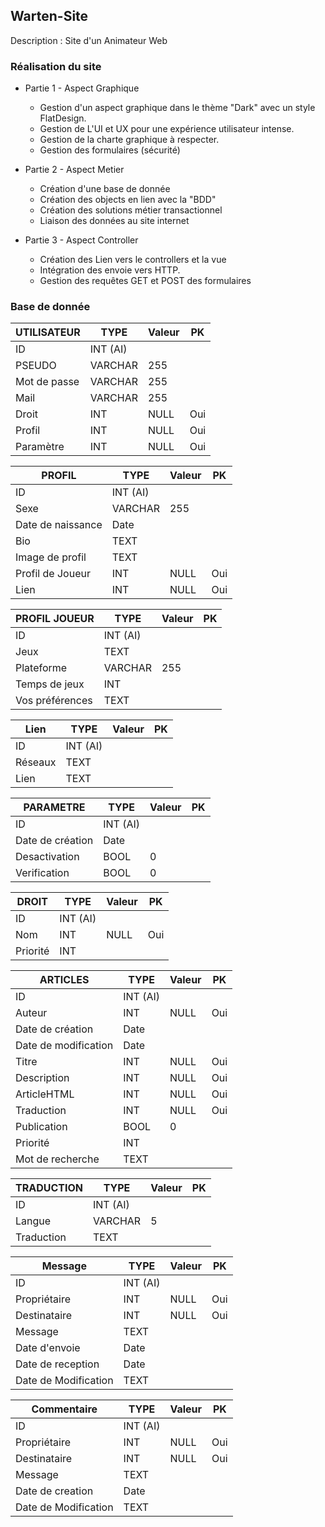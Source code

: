 ## Warten-Site
Description : Site d'un Animateur Web

### Réalisation du site

* Partie 1 - Aspect Graphique

 	- Gestion d'un aspect graphique dans le thème "Dark" avec un style FlatDesign.
 	- Gestion de L'UI et UX pour une expérience utilisateur intense.
 	- Gestion de la charte graphique à respecter.
 	- Gestion des formulaires (sécurité)

* Partie 2 - Aspect Metier

 	- Création d'une base de donnée
 	- Création des objects en lien avec la "BDD" 
 	- Création des solutions métier transactionnel
 	- Liaison des données au site internet

* Partie 3 - Aspect Controller

 	- Création des Lien vers le controllers et la vue
 	- Intégration des envoie vers HTTP.
 	- Gestion des requêtes GET et POST des formulaires

### Base de donnée

| UTILISATEUR   |	TYPE		  |		Valeur     |	PK     |
| ------------- | -------------   | ---------      | --------- |
| ID	        |     INT (AI)	  |  	           |		   |
| PSEUDO        |     VARCHAR 	  |     255 	   |		   |
| Mot de passe  |     VARCHAR     |     255 	   |		   |
| Mail	        |     VARCHAR 	  |     255		   |		   |
| Droit		    |     INT	      |     NULL	   |	Oui	   |
| Profil 		|     INT	      |     NULL	   |	Oui	   |
| Paramètre		|     INT	      |     NULL	   |	Oui	   |


| PROFIL	    	|	TYPE		  |		Valeur     |	PK     |
| ------------- 	| -------------   | ---------      | --------- |
| ID	       		|     INT (AI)	  |  	           |		   |
| Sexe	        	|     VARCHAR  	  |    	255    	   |		   |
| Date de naissance |     Date   	  |         	   |		   |
| Bio	        	|     TEXT   	  |         	   |		   |
| Image de profil   |     TEXT   	  |     		   |		   |
| Profil de Joueur	|     INT	      |     NULL	   |	Oui	   |
| Lien				|     INT	      |     NULL	   |	Oui	   |

| PROFIL JOUEUR    	|	TYPE		  |		Valeur     |	PK     |
| ------------- 	| -------------   | ---------      | --------- |
| ID	       		|     INT (AI)	  |  	           |		   |
| Jeux				|     TEXT   	  |         	   |		   |
| Plateforme	    |     VARCHAR  	  |     255  	   |		   |
| Temps de jeux     |     INT   	  |     		   |		   |
| Vos préférences  	|     TEXT	      |     		   |		   |

| Lien  	    	|	TYPE		  |		Valeur     |	PK     |
| ------------- 	| -------------   | ---------      | --------- |
| ID	       		|     INT (AI)	  |  	           |		   |
| Réseaux        	|     TEXT  	  |    	    	   |		   |
| Lien           	|     TEXT  	  |    	    	   |		   |

| PARAMETRE	    	|	TYPE		  |		Valeur     |	PK     |
| ------------- 	| -------------   | ---------      | --------- |
| ID	       		|     INT (AI)	  |  	           |		   |
| Date de création  |     Date		  |         	   |		   |
| Desactivation    	|     BOOL   	  |       0  	   |		   |
| Verification	    |     BOOL   	  |       0		   |		   |

| DROIT         |	TYPE		  |		Valeur     |	PK     |
| ------------- | -------------   | ---------      | --------- |
| ID	        |    INT (AI)	  |  	           |		   |
| Nom           |	   INT	      |     NULL	   |	Oui	   |
| Priorité      |      INT  	  |     		   |		   |

| ARTICLES	    			|	TYPE		  |		Valeur     |	PK     |
| ------------- 			| -------------   | ---------      | --------- |
| ID	        			|    INT (AI)	  |  	           |		   |
| Auteur	      			|      	INT	      |     NULL	   |	Oui	   |
| Date de création  		|     	Date	  |     	 	   |		   |
| Date de modification  	|     	Date	  |     	 	   |		   |
| Titre		    			|		INT	      |     NULL	   |	Oui	   |
| Description		 		|		INT	      |     NULL	   |	Oui	   |
| ArticleHTML    			|		INT	      |     NULL	   |	Oui	   |
| Traduction    			|     	INT	      |     NULL	   |	Oui	   |
| Publication    			|      	BOOL      |      0		   |		   |
| Priorité		    		|      	INT       |     		   |		   |
| Mot de recherche			|		TEXT 	  |				   |		   |

| TRADUCTION    |	TYPE		  |		Valeur     |	PK     |
| ------------- | -------------   | ---------      | --------- |
| ID	        |    INT (AI)	  |  	           |		   |
| Langue        |     VARCHAR 	  |      5	 	   |		   |
| Traduction    |      TEXT  	  |     		   |		   |

| Message   					|	TYPE		  |		Valeur     |	PK     |
| ------------- 				| -------------   | ---------      | --------- |
| ID	        				|     INT (AI)	  |  	           |		   |
| Propriétaire  				|     INT	      |     NULL	   |	Oui	   |
| Destinataire  				|     INT	      |     NULL	   |	Oui	   |
| Message   			    	|     TEXT  	  |         	   |		   |
| Date d'envoie 				|     Date        |          	   |		   |
| Date de reception 			|     Date        |          	   |		   |
| Date de Modification   		|      TEXT  	  |     		   |		   |	

| Commentaire   				|	TYPE		  |		Valeur     |	PK     |
| ------------- 				| -------------   | ---------      | --------- |
| ID	        				|     INT (AI)	  |  	           |		   |
| Propriétaire  				|     INT	      |     NULL	   |	Oui	   |
| Destinataire  				|     INT	      |     NULL	   |	Oui	   |
| Message   			    	|     TEXT  	  |         	   |		   |
| Date de creation 				|     Date        |          	   |		   |
| Date de Modification   		|      TEXT  	  |     		   |		   |	





